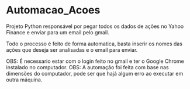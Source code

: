 # Automacao_Acoes
Projeto Python responsável por pegar todos os dados de ações no Yahoo Finance e enviar para um email  pelo gmail.  

Todo o processo é feito de forma automatica, basta inserir os nomes das ações que deseja ser analisadas e o email para enviar.

OBS: É necessario estar com o login feito no gmail e ter o Google Chrome instalado no computador.
OBS: A automação foi feita com base nas dimensões do computador, pode ser que hajá algum erro ao executar em outra máquina.
